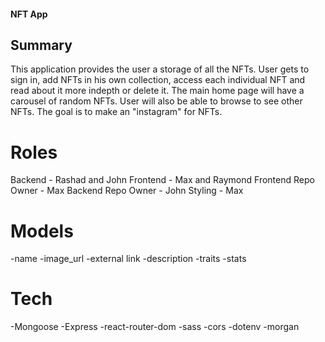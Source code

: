 #### NFT App

## Summary

This application provides the user a storage of all the NFTs. User gets to sign in, add NFTs in his own collection, access each individual NFT and read about it more indepth or delete it. The main home page will have a carousel of random NFTs. User will also be able to browse to see other NFTs. The goal is to make an "instagram" for NFTs.

# Roles

Backend - Rashad and John
Frontend - Max and Raymond
Frontend Repo Owner - Max
Backend Repo Owner - John
Styling - Max

# Models

-name
-image_url
-external link
-description
-traits
-stats

# Tech

-Mongoose
-Express
-react-router-dom
-sass
-cors
-dotenv
-morgan
